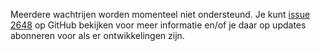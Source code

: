 Meerdere wachtrijen worden momenteel niet ondersteund. Je kunt [issue 2648](https://github.com/AntennaPod/AntennaPod/issues/2648)
op GitHub bekijken voor meer informatie en/of je daar op updates abonneren voor
als er ontwikkelingen zijn.

